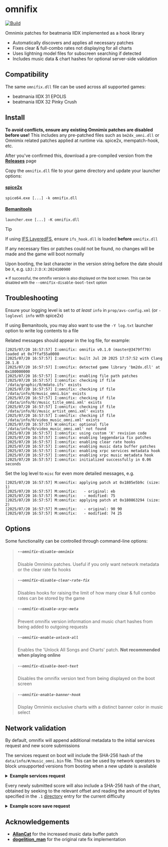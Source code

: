 # omnifix
[![Build](https://github.com/aixxe/omnifix/actions/workflows/Build-MSVC.yml/badge.svg)](https://github.com/aixxe/omnifix/actions/workflows/Build-MSVC.yml)

Omnimix patches for beatmania IIDX implemented as a hook library

- Automatically discovers and applies all necessary patches
- Fixes clear & full-combo rates not displaying for all charts
- Uses lightning model files for subscreen searching if detected
- Includes music data & chart hashes for optional server-side validation

## Compatibility

The same `omnifix.dll` file can be used across all supported games:

- beatmania IIDX 31 EPOLIS
- beatmania IIDX 32 Pinky Crush

## Install

**To avoid conflicts, ensure any existing Omnimix patches are disabled before use!** This includes any pre-patched files such as `bm2dx_omni.dll` or Omnimix related patches applied at runtime via. spice2x, mempatch-hook, etc.

After you've confirmed this, download a pre-compiled version from the **[Releases](https://github.com/aixxe/omnifix/releases)** page

Copy the `omnifix.dll` file to your game directory and update your launcher options:

#### [spice2x](https://spice2x.github.io)

```
spice64.exe [...] -k omnifix.dll
```

#### [Bemanitools](https://github.com/djhackersdev/bemanitools)

```
launcher.exe [...] -K omnifix.dll
```

> [!TIP]
> If using [IFS LayeredFS](https://github.com/mon/ifs_layeredfs), ensure `ifs_hook.dll` is loaded **before** `omnifix.dll`

If any necessary files or patches could not be found, no changes will be made and the game will boot normally

Upon booting, the last character in the version string before the date should be `X`, e.g. `LDJ:J:D:X:2024100900`

<sub>※ If successful, the omnifix version is also displayed on the boot screen. This can be disabled with the <kbd>--omnifix-disable-boot-text</kbd> option</sub>

## Troubleshooting

Ensure your logging level is set to _at least_ `info` in `prop/avs-config.xml` (or `-loglevel info` with spice2x)

If using Bemanitools, you may also want to use the `-Y log.txt` launcher option to write log contents to a file

Related messages should appear in the log file, for example:

```
[2025/07/20 16:57:57] I:omnifix: omnifix v0.1.0 (master@3479ff70) loaded at 0x7ffaf55a0000
[2025/07/20 16:57:57] I:omnifix: built Jul 20 2025 17:57:52 with Clang 20.1.8
[2025/07/20 16:57:57] I:omnifix: detected game library 'bm2dx.dll' at 0x180000000
[2025/07/20 16:57:57] I:omnifix: enabling file path patches
[2025/07/20 16:57:57] I:omnifix: checking if file '/data/graphic/0/mdato.ifs' exists
[2025/07/20 16:57:57] I:omnifix: checking if file '/data/info/0/music_omni.bin' exists
[2025/07/20 16:57:57] I:omnifix: checking if file '/data/info/0//music_title_omni.xml' exists
[2025/07/20 16:57:57] I:omnifix: checking if file '/data/info/0//music_artist_omni.xml' exists
[2025/07/20 16:57:57] I:omnifix: checking if file '/data/info/0/video_music_omni.xml' exists
[2025/07/20 16:57:57] W:omnifix: optional file '/data/info/0/video_music_omni.xml' not found
[2025/07/20 16:57:57] I:omnifix: using custom 'X' revision code
[2025/07/20 16:57:57] I:omnifix: enabling leggendaria fix patches
[2025/07/20 16:57:57] I:omnifix: enabling clear rate hooks
[2025/07/20 16:57:57] I:omnifix: enabling music data buffer patches
[2025/07/20 16:57:57] I:omnifix: enabling xrpc services metadata hook
[2025/07/20 16:57:57] I:omnifix: enabling xrpc music metadata hook
[2025/07/20 16:57:57] I:omnifix: initialized successfully in 0.06 seconds
```

Set the log level to `misc` for even more detailed messages, e.g.

```
[2025/07/20 16:57:57] M:omnifix: applying patch at 0x1805e5b9c (size: 1)
[2025/07/20 16:57:57] M:omnifix:   - original: eb
[2025/07/20 16:57:57] M:omnifix:   - modified: 75
[2025/07/20 16:57:57] M:omnifix: applying patch at 0x180863294 (size: 2)
[2025/07/20 16:57:57] M:omnifix:   - original: 90 90
[2025/07/20 16:57:57] M:omnifix:   - modified: 74 25
```

## Options

Some functionality can be controlled through command-line options:

> ##### `--omnifix-disable-omnimix`
> Disable Omnimix patches. Useful if you only want network metadata or the clear rate fix hooks

> ##### `--omnifix-disable-clear-rate-fix`
> Disables hooks for raising the limit of how many clear & full combo rates can be stored by the game

> ##### `--omnifix-disable-xrpc-meta`
> Prevent omnifix version information and music chart hashes from being added to outgoing requests

> ##### `--omnifix-enable-unlock-all`
> Enables the 'Unlock All Songs and Charts' patch. **Not recommended when playing online**

> ##### `--omnifix-disable-boot-text`
> Disables the omnifix version text from being displayed on the boot screen

> ##### `--omnifix-enable-banner-hook`
> Display Omnimix exclusive charts with a distinct banner color in music select

## Network validation

By default, omnifix will append additional metadata to the initial services request and new score submissions

The services request on boot will include the SHA-256 hash of the `data/info/#/music_omni.bin` file. This can be used by network operators to block unsupported versions from booting when a new update is available

<details><summary><b>Example services request</b></summary>

```xml
<?xml version="1.0" encoding="Shift-JIS"?>
<call model="LDJ:J:D:X:2024100900" srcid="00000000000000000000" tag="00000000">
  <services method="get">
    <omnifix branch="master" commit="3479ff70" version="0.1.0">
      <mdb_hash __type="bin" __size="32">ca58c3de8670c29bd8e649c2cbf9f34bc29bbca705ffa048d6c24aec3d3baa66</mdb_hash>
    </omnifix>
    <info></info>
    <net></net>
  </services>
</call>
```

</details>

Every newly submitted score will also include a SHA-256 hash of the chart, obtained by seeking to the relevant offset and reading the amount of bytes specified in the `.1` [directory](https://github.com/SaxxonPike/rhythm-game-formats/blob/master/iidx/1.md#directory) entry for the current difficulty

<details><summary><b>Example score save request</b></summary>

```xml
<?xml version="1.0" encoding="Shift-JIS"?>
<call model="LDJ:J:D:X:2024100900" srcid="00000000000000000000" tag="00000000">
  <IIDX32music method="reg">
    <ghost></ghost>
    <ghost_gauge></ghost_gauge>
    <music_play_log></music_play_log>
    <best_result></best_result>
    <omnifix branch="master" commit="3479ff70" version="0.1.0">
      <chart_hash __type="bin" __size="32">35d09686bdca856337ba44844a58672b4421c3084bb6e22a204c2c984e361052</chart_hash>
    </omnifix>
  </IIDX32music>
</call>
```

</details>

## Acknowledgements

- [**AllanCat**](https://github.com/AllanCat) for the increased music data buffer patch
- [**dogelition_man**](https://github.com/ledoge) for the original rate fix implementation
